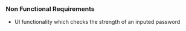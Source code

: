### Non Functional Requirements

- UI functionality which checks the strength of an inputed password

